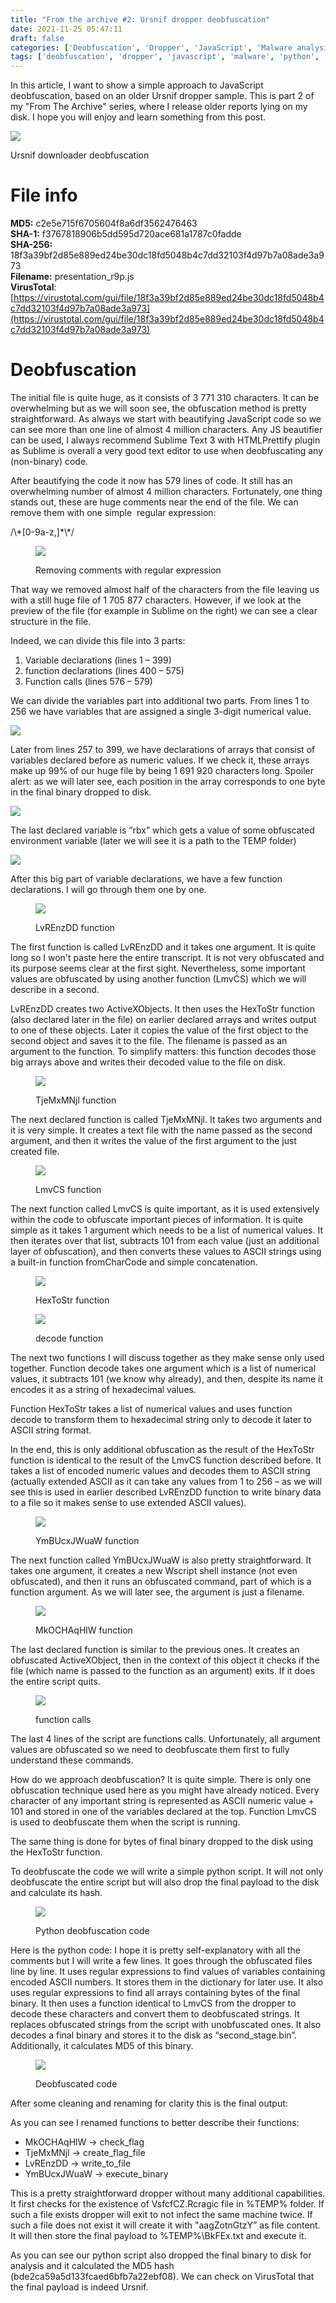 ```yaml
---
title: "From the archive #2: Ursnif dropper deobfuscation"
date: 2021-11-25 05:47:11
draft: false
categories: ['Deobfuscation', 'Dropper', 'JavaScript', 'Malware analysis', 'Ursinf']
tags: ['deobfuscation', 'dropper', 'javascript', 'malware', 'python', 'ursnif']
---
```


In this article, I want to show a simple approach to JavaScript deobfuscation, based on an older Ursnif dropper sample. This is part 2 of my "From The Archive" series, where I release older reports lying on my disk. I hope you will enjoy and learn something from this post.

![](/images/2021/11//deobfuscated-1024x757.png)

<!--more-->

Ursnif downloader deobfuscation

# File info

**MD5:** c2e5e715f6705604f8a6df3562476463  
**SHA-1:** f3767818906b5dd595d720ace681a1787c0fadde  
**SHA-256:** 18f3a39bf2d85e889ed24be30dc18fd5048b4c7dd32103f4d97b7a08ade3a973  
**Filename:** presentation\_r9p.js  
**VirusTotal**: [https://virustotal.com/gui/file/18f3a39bf2d85e889ed24be30dc18fd5048b4c7dd32103f4d97b7a08ade3a973](https://virustotal.com/gui/file/18f3a39bf2d85e889ed24be30dc18fd5048b4c7dd32103f4d97b7a08ade3a973)

# Deobfuscation

The initial file is quite huge, as it consists of 3 771 310 characters. It can be overwhelming but as we will soon see, the obfuscation method is pretty straightforward. As always we start with beautifying JavaScript code so we can see more than one line of almost 4 million characters. Any JS beautifier can be used, I always recommend Sublime Text 3 with HTMLPrettify plugin as Sublime is overall a very good text editor to use when deobfuscating any (non-binary) code.

After beautifying the code it now has 579 lines of code. It still has an overwhelming number of almost 4 million characters. Fortunately, one thing stands out, these are huge comments near the end of the file. We can remove them with one simple  regular expression:

/\\\*\[0-9a-z,\]\*\\\*/

<figure>

![](/images/2021/11//comments-1024x165.png)

<figcaption>

Removing comments with regular expression

</figcaption>

</figure>

That way we removed almost half of the characters from the file leaving us with a still huge file of 1 705 877 characters. However, if we look at the preview of the file (for example in Sublime on the right) we can see a clear structure in the file.

Indeed, we can divide this file into 3 parts:

1. Variable declarations (lines 1 – 399)
2. function declarations (lines 400 – 575)
3. Function calls (lines 576 – 579)

We can divide the variables part into additional two parts. From lines 1 to 256 we have variables that are assigned a single 3-digit numerical value.

![](/images/2021/11//vars.png)

Later from lines 257 to 399, we have declarations of arrays that consist of variables declared before as numeric values. If we check it, these arrays make up 99% of our huge file by being 1 691 920 characters long. Spoiler alert: as we will later see, each position in the array corresponds to one byte in the final binary dropped to disk.

![](/images/2021/11//arrays-1024x44.png)

The last declared variable is “rbx” which gets a value of some obfuscated environment variable (later we will see it is a path to the TEMP folder)

![](/images/2021/11//rbx-1024x29.png)

After this big part of variable declarations, we have a few function declarations. I will go through them one by one.

<figure>

![](/images/2021/11//LvREnzDD-1024x115.png)

<figcaption>

LvREnzDD function

</figcaption>

</figure>

The first function is called LvREnzDD and it takes one argument. It is quite long so I won't paste here the entire transcript. It is not very obfuscated and its purpose seems clear at the first sight. Nevertheless, some important values are obfuscated by using another function (LmvCS) which we will describe in a second.

LvREnzDD creates two ActiveXObjects. It then uses the HexToStr function (also declared later in the file) on earlier declared arrays and writes output to one of these objects. Later it copies the value of the first object to the second object and saves it to the file. The filename is passed as an argument to the function. To simplify matters: this function decodes those big arrays above and writes their decoded value to the file on disk.

<figure>

![](/images/2021/11//TjeMxMNjl-1024x76.png)

<figcaption>

TjeMxMNjl function

</figcaption>

</figure>

The next declared function is called TjeMxMNjl. It takes two arguments and it is very simple. It creates a text file with the name passed as the second argument, and then it writes the value of the first argument to the just created file.

<figure>

![](/images/2021/11//LmvCS.png)

<figcaption>

LmvCS function

</figcaption>

</figure>

The next function called LmvCS is quite important, as it is used extensively within the code to obfuscate important pieces of information. It is quite simple as it takes 1 argument which needs to be a list of numerical values. It then iterates over that list, subtracts 101 from each value (just an additional layer of obfuscation), and then converts these values to ASCII strings using a built-in function fromCharCode and simple concatenation.

<figure>

![](/images/2021/11//HexToStr-1024x46.png)

<figcaption>

HexToStr function

</figcaption>

</figure>

<figure>

![](/images/2021/11//decode-1024x103.png)

<figcaption>

decode function

</figcaption>

</figure>

The next two functions I will discuss together as they make sense only used together. Function decode takes one argument which is a list of numerical values, it subtracts 101 (we know why already), and then, despite its name it encodes it as a string of hexadecimal values.

Function HexToStr takes a list of numerical values and uses function decode to transform them to hexadecimal string only to decode it later to ASCII string format.

In the end, this is only additional obfuscation as the result of the HexToStr function is identical to the result of the LmvCS function described before. It takes a list of encoded numeric values and decodes them to ASCII string (actually extended ASCII as it can take any values from 1 to 256 – as we will see this is used in earlier described LvREnzDD function to write binary data to a file so it makes sense to use extended ASCII values).

<figure>

![](/images/2021/11//YmBUcxJWuaW-1024x47.png)

<figcaption>

YmBUcxJWuaW function

</figcaption>

</figure>

The next function called YmBUcxJWuaW is also pretty straightforward. It takes one argument, it creates a new Wscript shell instance (not even obfuscated), and then it runs an obfuscated command, part of which is a function argument. As we will later see, the argument is just a filename.

<figure>

![](/images/2021/11//MkOCHAqHlW-1024x59.png)

<figcaption>

MkOCHAqHlW function

</figcaption>

</figure>

The last declared function is similar to the previous ones. It creates an obfuscated ActiveXObject, then in the context of this object it checks if the file (which name is passed to the function as an argument) exits. If it does the entire script quits.

<figure>

![](/images/2021/11//function_calls-1024x90.png)

<figcaption>

function calls

</figcaption>

</figure>

The last 4 lines of the script are functions calls. Unfortunately, all argument values are obfuscated so we need to deobfuscate them first to fully understand these commands.

How do we approach deobfuscation? It is quite simple. There is only one obfuscation technique used here as you might have already noticed. Every character of any important string is represented as ASCII numeric value + 101 and stored in one of the variables declared at the top. Function LmvCS is used to deobfuscate them when the script is running.

The same thing is done for bytes of final binary dropped to the disk using the HexToStr function.

To deobfuscate the code we will write a simple python script. It will not only deobfuscate the entire script but will also drop the final payload to the disk and calculate its hash.

<figure>

![](/images/2021/11//python_code-1024x954.png)

<figcaption>

Python deobfuscation code

</figcaption>

</figure>

Here is the python code: I hope it is pretty self-explanatory with all the comments but I will write a few lines. It goes through the obfuscated files line by line. It uses regular expressions to find values of variables containing encoded ASCII numbers. It stores them in the dictionary for later use. It also uses regular expressions to find all arrays containing bytes of the final binary. It then uses a function identical to LmvCS from the dropper to decode these characters and convert them to deobfuscated strings. It replaces obfuscated strings from the script with unobfuscated ones. It also decodes a final binary and stores it to the disk as “second\_stage.bin”. Additionally, it calculates MD5 of this binary.

<figure>

![](/images/2021/11//deobfuscated-1-1024x757.png)

<figcaption>

Deobfuscated code

</figcaption>

</figure>

After some cleaning and renaming for clarity this is the final output:

As you can see I renamed functions to better describe their functions:

- MkOCHAqHlW → check\_flag
- TjeMxMNjl → create\_flag\_file
- LvREnzDD → write\_to\_file
- YmBUcxJWuaW → execute\_binary

This is a pretty straightforward dropper without many additional capabilities. It first checks for the existence of VsfcfCZ.Rcragic file in %TEMP% folder. If such a file exists dropper will exit to not infect the same machine twice. If such a file does not exist it will create it with "aagZotnGtzY” as file content. It will then store the final payload to %TEMP%\\BkFEx.txt and execute it.

As you can see our python script also dropped the final binary to disk for analysis and it calculated the MD5 hash (bde2ca59a5d133fcaed6bfb7a22ebf08). We can check on VirusTotal that the final payload is indeed Ursnif.